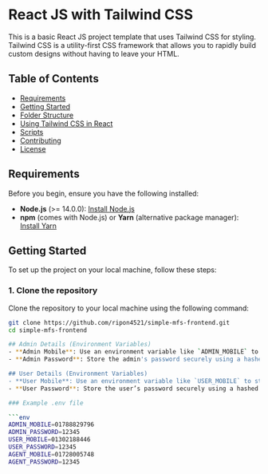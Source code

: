 # React JS with Tailwind CSS

This is a basic React JS project template that uses Tailwind CSS for styling. Tailwind CSS is a utility-first CSS framework that allows you to rapidly build custom designs without having to leave your HTML.

## Table of Contents

- [Requirements](#requirements)
- [Getting Started](#getting-started)
- [Folder Structure](#folder-structure)
- [Using Tailwind CSS in React](#using-tailwind-css-in-react)
- [Scripts](#scripts)
- [Contributing](#contributing)
- [License](#license)

## Requirements

Before you begin, ensure you have the following installed:

- **Node.js** (>= 14.0.0): [Install Node.js](https://nodejs.org/)
- **npm** (comes with Node.js) or **Yarn** (alternative package manager): [Install Yarn](https://yarnpkg.com/)

## Getting Started

To set up the project on your local machine, follow these steps:

### 1. Clone the repository

Clone the repository to your local machine using the following command:

```bash
git clone https://github.com/ripon4521/simple-mfs-frontend.git
cd simple-mfs-frontend

## Admin Details (Environment Variables)
- **Admin Mobile**: Use an environment variable like `ADMIN_MOBILE` to store the admin’s mobile number.
- **Admin Password**: Store the admin's password securely using a hashed value. Use environment variables like `ADMIN_PASSWORD` for the password.

## User Details (Environment Variables)
- **User Mobile**: Use an environment variable like `USER_MOBILE` to store the user's mobile number.
- **User Password**: Store the user’s password securely using a hashed value. Use environment variables like `USER_PASSWORD` for the password.

### Example .env file

```env
ADMIN_MOBILE=01788829796
ADMIN_PASSWORD=12345
USER_MOBILE=01302188446
USER_PASSWORD=12345
AGENT_MOBILE=01728005748
AGENT_PASSWORD=12345
